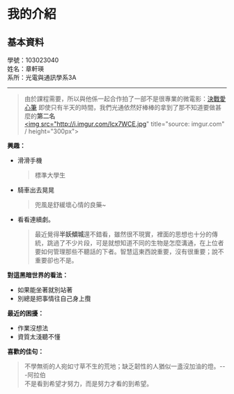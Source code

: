 我的介紹
========
基本資料
--------
學號：103023040   
姓名：章軒瑛   
系所：光電與通訊學系3A   
* * *  
>	由於課程需要，所以與他係一起合作拍了一部不是很專業的微電影：[決戰愛心筆](https://youtu.be/4rSsYFSU2iQ)
>	即使只有半天的時間，我們光通依然好棒棒的拿到了那不知道要做甚麼的**第二名**    
<a href="http://imgur.com/lcx7WCE"><img src="http://i.imgur.com/lcx7WCE.jpg" title="source: imgur.com" / height="300px"></a>

**興趣：**   
* 滑滑手機

	>標準大學生   
* 騎車出去晃晃

	>兜風是舒緩壞心情的良藥~
* 看看連續劇。   

	>  最近覺得**半妖傾城**還不錯看，雖然很不現實，裡面的思想也十分的傳統，跳過了不少片段，可是就想知道不同的生物是怎麼溝通，在上位者要如何管理那些不聽話的下者。智慧這東西說重要，沒有很重要；說不重要卻也不是。

**對這黑暗世界的看法：**   
+	如果能坐著就別站著
+	別總是把事情往自己身上攬   
    
**最近的困擾：**   
- 	作業沒想法   
- 	資質太淺聽不懂  
   
**喜歡的佳句：**
>不學無術的人宛如寸草不生的荒地；缺乏韌性的人猶似一盞沒加油的燈。---阿拉伯  
>不是看到希望才努力，而是努力才看的到希望。   
